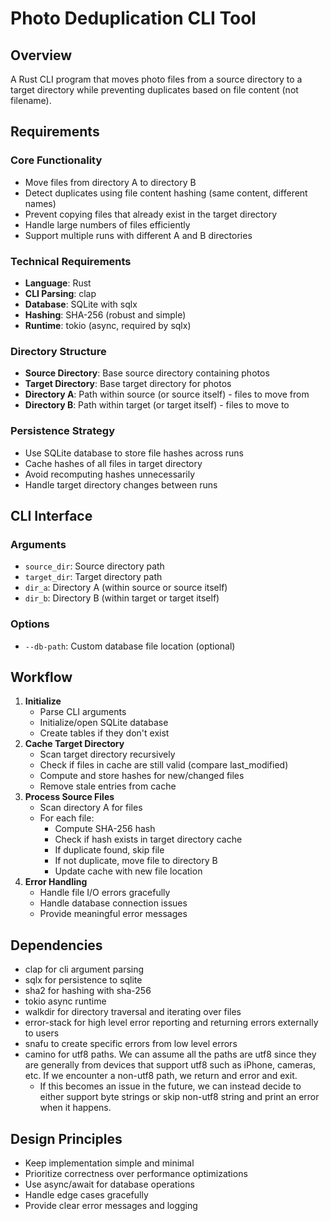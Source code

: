 # Photo Deduplication CLI Tool

## Overview

A Rust CLI program that moves photo files from a source directory to a target directory while preventing duplicates based on file content (not filename).

## Requirements

### Core Functionality

- Move files from directory A to directory B
- Detect duplicates using file content hashing (same content, different names)
- Prevent copying files that already exist in the target directory
- Handle large numbers of files efficiently
- Support multiple runs with different A and B directories

### Technical Requirements

- **Language**: Rust
- **CLI Parsing**: clap
- **Database**: SQLite with sqlx
- **Hashing**: SHA-256 (robust and simple)
- **Runtime**: tokio (async, required by sqlx)

### Directory Structure

- **Source Directory**: Base source directory containing photos
- **Target Directory**: Base target directory for photos
- **Directory A**: Path within source (or source itself) - files to move from
- **Directory B**: Path within target (or target itself) - files to move to

### Persistence Strategy

- Use SQLite database to store file hashes across runs
- Cache hashes of all files in target directory
- Avoid recomputing hashes unnecessarily
- Handle target directory changes between runs

## CLI Interface

### Arguments

- `source_dir`: Source directory path
- `target_dir`: Target directory path
- `dir_a`: Directory A (within source or source itself)
- `dir_b`: Directory B (within target or target itself)

### Options

- `--db-path`: Custom database file location (optional)

## Workflow

1. **Initialize**
   - Parse CLI arguments
   - Initialize/open SQLite database
   - Create tables if they don't exist
2. **Cache Target Directory**
   - Scan target directory recursively
   - Check if files in cache are still valid (compare last_modified)
   - Compute and store hashes for new/changed files
   - Remove stale entries from cache
3. **Process Source Files**
   - Scan directory A for files
   - For each file:
     - Compute SHA-256 hash
     - Check if hash exists in target directory cache
     - If duplicate found, skip file
     - If not duplicate, move file to directory B
     - Update cache with new file location
4. **Error Handling**
   - Handle file I/O errors gracefully
   - Handle database connection issues
   - Provide meaningful error messages

## Dependencies

- clap for cli argument parsing
- sqlx for persistence to sqlite 
- sha2 for hashing with sha-256
- tokio async runtime
- walkdir for directory traversal and iterating over files
- error-stack for high level error reporting and returning errors externally to users
- snafu to create specific errors from low level errors
- camino for utf8 paths. We can assume all the paths are utf8 since they are generally from devices that support utf8 such as iPhone, cameras, etc. If we encounter a non-utf8 path, we return and error and exit.
    - If this becomes an issue in the future, we can instead decide to either support byte strings or skip non-utf8 string and print an error when it happens. 

## Design Principles

- Keep implementation simple and minimal
- Prioritize correctness over performance optimizations
- Use async/await for database operations
- Handle edge cases gracefully
- Provide clear error messages and logging
